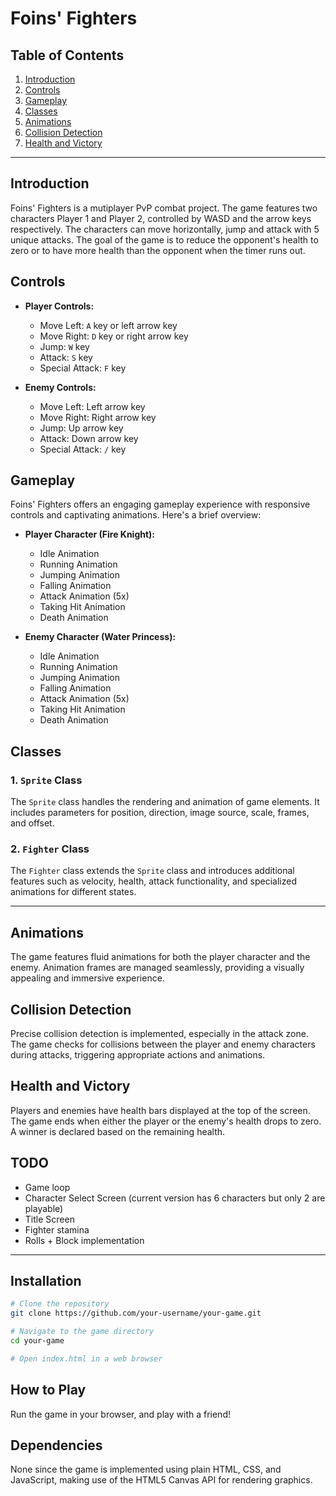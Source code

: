 # Foins' Fighters

## Table of Contents
1. [Introduction](#introduction)
2. [Controls](#controls)
3. [Gameplay](#gameplay)
4. [Classes](#classes)
5. [Animations](#animations)
6. [Collision Detection](#collision-detection)
7. [Health and Victory](#health-and-victory)

---

## Introduction

Foins' Fighters is a mutiplayer PvP combat project. The game features two characters Player 1 and Player 2, controlled by WASD and the arrow keys respectively. The characters can move horizontally, jump and attack with 5 unique attacks. The goal of the game is to reduce the opponent's health to zero or to have more health than the opponent when the timer runs out.

## Controls

- **Player Controls:**
  - Move Left: `A` key or left arrow key
  - Move Right: `D` key or right arrow key
  - Jump: `W` key
  - Attack: `S` key
  - Special Attack: `F` key

- **Enemy Controls:**
  - Move Left: Left arrow key
  - Move Right: Right arrow key
  - Jump: Up arrow key
  - Attack: Down arrow key
  - Special Attack: `/` key


## Gameplay

Foins' Fighters offers an engaging gameplay experience with responsive controls and captivating animations. Here's a brief overview:

- **Player Character (Fire Knight):**
  - Idle Animation
  - Running Animation
  - Jumping Animation
  - Falling Animation
  - Attack Animation (5x)
  - Taking Hit Animation
  - Death Animation

- **Enemy Character (Water Princess):**
  - Idle Animation
  - Running Animation
  - Jumping Animation
  - Falling Animation
  - Attack Animation (5x)
  - Taking Hit Animation
  - Death Animation

## Classes

### 1. `Sprite` Class

The `Sprite` class handles the rendering and animation of game elements. It includes parameters for position, direction, image source, scale, frames, and offset.

### 2. `Fighter` Class

The `Fighter` class extends the `Sprite` class and introduces additional features such as velocity, health, attack functionality, and specialized animations for different states.

---

## Animations

The game features fluid animations for both the player character and the enemy. Animation frames are managed seamlessly, providing a visually appealing and immersive experience.

## Collision Detection

Precise collision detection is implemented, especially in the attack zone. The game checks for collisions between the player and enemy characters during attacks, triggering appropriate actions and animations.

## Health and Victory

Players and enemies have health bars displayed at the top of the screen. The game ends when either the player or the enemy's health drops to zero. A winner is declared based on the remaining health.

## TODO

- Game loop
- Character Select Screen (current version has 6 characters but only 2 are playable)
- Title Screen
- Fighter stamina
- Rolls + Block implementation

---
## Installation
```bash
# Clone the repository
git clone https://github.com/your-username/your-game.git

# Navigate to the game directory
cd your-game

# Open index.html in a web browser
```
## How to Play
Run the game in your browser, and play with a friend!

## Dependencies
None since the game is implemented using plain HTML, CSS, and JavaScript, making use of the HTML5 Canvas API for rendering graphics.

